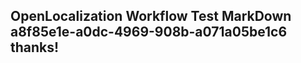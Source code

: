 <properties
ms.topic="hero-topic1"
ms.test1="hero-topic"
ms.test2="test"/>

## OpenLocalization Workflow Test MarkDown a8f85e1e-a0dc-4969-908b-a071a05be1c6 thanks!
